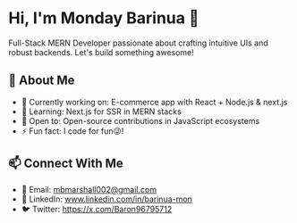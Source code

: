 # Hi, I'm Monday Barinua 👋

Full-Stack MERN Developer passionate about crafting intuitive UIs and robust backends. Let's build something awesome!

## 🚀 About Me
- 🔭 Currently working on: E-commerce app with React + Node.js & next.js
- 🌱 Learning: Next.js for SSR in MERN stacks
- 👯 Open to: Open-source contributions in JavaScript ecosystems
- ⚡ Fun fact: I code for fun😜!

## 📫 Connect With Me
- 📧 Email: mbmarshall002@gmail.com
- 💼 LinkedIn: www.linkedin.com/in/barinua-mon
- 🐦 Twitter: https://x.com/Baron96795712
